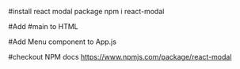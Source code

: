 #install react modal package
npm i react-modal

#Add #main to HTML
<div id="main">
</div>

#Add Menu component to App.js

#checkout NPM docs
https://www.npmjs.com/package/react-modal